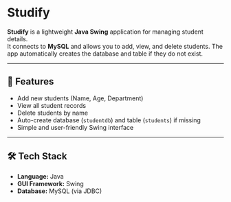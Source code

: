 # Studify

**Studify** is a lightweight **Java Swing** application for managing student details.  
It connects to **MySQL** and allows you to add, view, and delete students. The app automatically creates the database and table if they do not exist.

---

## 🚀 Features
- Add new students (Name, Age, Department)
- View all student records
- Delete students by name
- Auto-create database (`studentdb`) and table (`students`) if missing
- Simple and user-friendly Swing interface

---

## 🛠️ Tech Stack
- **Language:** Java  
- **GUI Framework:** Swing  
- **Database:** MySQL (via JDBC)  
